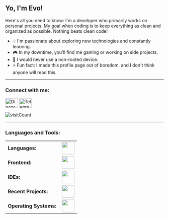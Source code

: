 ## Yo, I'm Evo!

Here's all you need to know: I'm a developer who primarily works on personal projects. My goal when coding is to keep everything as clean and organized as possible. Nothing beats clean code!

- 💡 I'm passionate about exploring new technologies and constantly learning.
- 🎮 In my downtime, you'll find me gaming or working on side projects.
- 📱 I would never use a non-rooted device.
- ⚡ Fun fact: I made this profile page out of boredom, and I don't think anyone will read this.
---

<h3 align="left">Connect with me:</h3>
<p align="left">
<a href="https://discordapp.com/users/717372668336144408" target="blank"><img align="center" src="https://skillicons.dev/icons?i=discord" alt="Discord" height="30" width="40" /></a>
<a href="https://t.me/iamevou" target="blank"><img align="center" src="https://static.vecteezy.com/system/resources/previews/023/741/142/non_2x/telegram-logo-icon-social-media-icon-free-png.png" alt="Telegram" height="30" width="40" /></a>
</p>

<p align="left"> <img src="https://komarev.com/ghpvc/?username=notyet&label=Mysterious%20count&color=0e75b6&style=flat" alt="visitCount" /> </p>

---
<h3 align="left">Languages and Tools:</h3>
<table>
    <tr>
        <td style="font-weight: bold; padding-right: 10px; vertical-align: center; border: none;">Languages:</td>
        <td><img height="40" src="https://skillicons.dev/icons?i=php,java,cs,net,python,nodejs"/></td>
    </tr>
    <tr>
        <td style="font-weight: bold; padding-right: 10px; vertical-align: center;">Frontend:</td>
        <td><img height="40" src="https://skillicons.dev/icons?i=html,css,js,ts,figma"/></td>
    </tr>
    <tr>
        <td style="font-weight: bold; padding-right: 10px; vertical-align: center; border: none;">IDEs:</td>
        <td><img height="40" src="https://skillicons.dev/icons?i=vscode,visualstudio,idea,androidstudio"/></td>
    </tr>
    <tr>
        <td style="font-weight: bold; padding-right: 10px; vertical-align: center; border: none;">Recent Projects:</td>
        <td><img height="40" src="https://skillicons.dev/icons?i=cs,qt,discordjs,java"/></td>
    </tr>
    <tr>
        <td style="font-weight: bold; padding-right: 10px; vertical-align: center; border: none;">Operating Systems:</td>
        <td><img height="40" src="https://skillicons.dev/icons?i=windows,arch,kali,raspberrypi"/></td>
    </tr>
</table>
